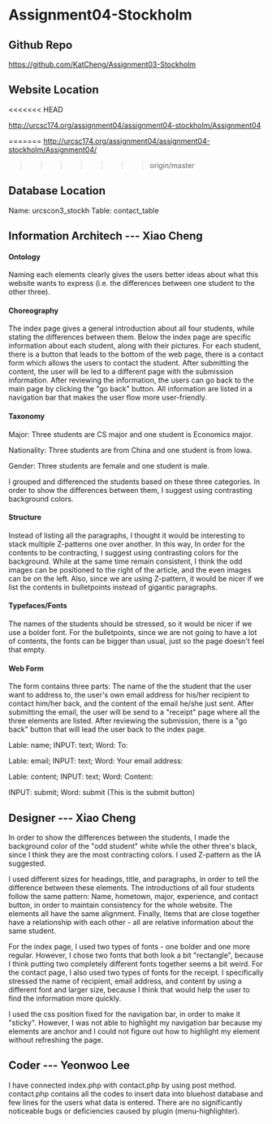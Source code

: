 # Assignment04-Stockholm



## Github Repo



https://github.com/KatCheng/Assignment03-Stockholm



## Website Location
<<<<<<< HEAD

http://urcsc174.org/assignment04/assignment04-stockholm/Assignment04



=======
http://urcsc174.org/assignment04/assignment04-stockholm/Assignment04/
>>>>>>> origin/master


## Database Location



Name: urcscon3_stockh
Table: contact_table



## Information Architech --- Xiao Cheng



#### Ontology



 Naming each elements clearly gives the users better ideas about what this website wants to express (i.e. the differences between one student to the other three).



#### Choreography



The index page gives a general introduction about all four students, while stating the differences between them. Below the index page are specific information about each student, along with their pictures. For each student, there is a button that leads to the bottom of the web page, there is a contact form which allows the users to contact the student. After submitting the content, the user will be led to a different page with the submission information. After reviewing the information, the users can go back to the main page by clicking the "go back" button. All information are listed in a navigation bar that makes the user flow more user-friendly.



#### Taxonomy



Major: Three students are CS major and one student is Economics major.



Nationality: Three students are from China and one student is from Iowa.



Gender: Three students are female and one student is male.



I grouped and differenced the students based on these three categories. In order to show the differences between them, I suggest using contrasting background colors.



#### Structure



Instead of listing all the paragraphs, I thought it would be interesting to stack multiple Z-patterns one over another. In this way, In order for the contents to be contracting, I suggest using contrasting colors for the background. While at the same time remain consistent, I think the odd images can be positioned to the right of the article, and the even images can be on the left. Also, since we are using Z-pattern, it would be nicer if we list the contents in bulletpoints instead of gigantic paragraphs.



#### Typefaces/Fonts



The names of the students should be stressed, so it would be nicer if we use a bolder font. For the bulletpoints, since we are not going to have a lot of contents, the fonts can be bigger than usual, just so the page doesn't feel that empty.



#### Web Form



The form contains three parts: The name of the the student that the user want to address to, the user's own email address for his/her recipient to contact him/her back, and the content of the email he/she just sent. After submitting the email, the user will be send to a "receipt" page where all the three elements are listed. After reviewing the submission, there is a "go back" button that will lead the user back to the index page.

Lable: name; INPUT: text; Word: To:

Lable: email; INPUT: text; Word: Your email address:

Lable: content; INPUT: text; Word: Content:

INPUT: submit; Word: submit (This is the submit button)





## Designer --- Xiao Cheng



In order to show the differences between the students, I made the background color of the "odd student" white while the other three's black, since I think they are the most contracting colors. I used Z-pattern as the IA suggested.



I used different sizes for headings, title, and paragraphs, in order to tell the difference between these elements. The introductions of all four students follow the same pattern: Name, hometown, major, experience, and contact button, in order to maintain consistency for the whole website. The elements all have the same alignment. Finally, Items that are close together have a relationship with each other - all are relative information about the same student.



For the index page, I used two types of fonts - one bolder and one more regular. However, I chose two fonts that both look a bit "rectangle", because I think putting two completely different fonts together seems a bit weird. For the contact page, I also used two types of fonts for the receipt. I specifically stressed the name of recipient, email address, and content by using a different font and larger size, because I think that would help the user to find the information more quickly.



I used the css position fixed for the navigation bar, in order to make it "sticky". However, I was not able to highlight my navigation bar because my elements are anchor and I could not figure out how to highlight my element without refreshing the page.



## Coder --- Yeonwoo Lee



I have connected index.php with contact.php by using post method. contact.php contains all the codes to insert data into bluehost database and few lines for the users what data is entered. There are no significantly noticeable bugs or deficiencies caused by plugin (menu-highlighter).  
